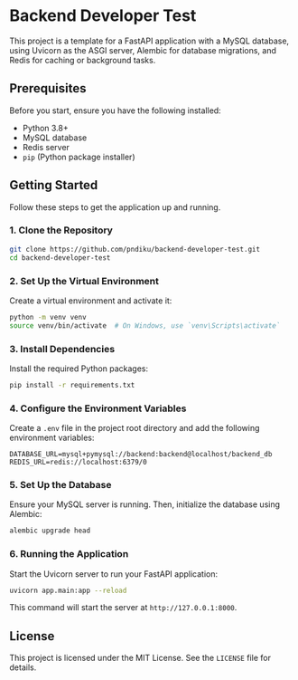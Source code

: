 # Backend Developer Test

This project is a template for a FastAPI application with a MySQL database, using Uvicorn as the ASGI server, Alembic for database migrations, and Redis for caching or background tasks.

## Prerequisites

Before you start, ensure you have the following installed:

- Python 3.8+
- MySQL database
- Redis server
- `pip` (Python package installer)

## Getting Started

Follow these steps to get the application up and running.

### 1. Clone the Repository

```bash
git clone https://github.com/pndiku/backend-developer-test.git
cd backend-developer-test
```

### 2. Set Up the Virtual Environment

Create a virtual environment and activate it:

```bash
python -m venv venv
source venv/bin/activate  # On Windows, use `venv\Scripts\activate`
```

### 3. Install Dependencies

Install the required Python packages:

```bash
pip install -r requirements.txt
```

### 4. Configure the Environment Variables

Create a `.env` file in the project root directory and add the following environment variables:

```dotenv
DATABASE_URL=mysql+pymysql://backend:backend@localhost/backend_db
REDIS_URL=redis://localhost:6379/0
```

### 5. Set Up the Database

Ensure your MySQL server is running. Then, initialize the database using Alembic:

```bash
alembic upgrade head
```

### 6. Running the Application

Start the Uvicorn server to run your FastAPI application:

```bash
uvicorn app.main:app --reload
```

This command will start the server at `http://127.0.0.1:8000`.
## License

This project is licensed under the MIT License. See the `LICENSE` file for details.
```

